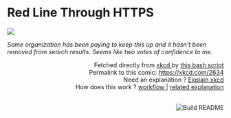 # <b>Red Line Through HTTPS</b>

[![](https://imgs.xkcd.com/comics/red_line_through_https.png)](https://xkcd.com/2634)

<i>Some organization has been paying to keep this up and it hasn&#39;t been removed from search results. Seems like two votes of confidence to me.</i>

<div align="right">
  Fetched directly from
  <a href="https://xkcd.com">
    xkcd
  </a>
  by
  <a href="https://github.com/Vanille-N/Vanille-N/blob/master/fetch">
    this bash script
  </a>
</div>
<div align="right">
  Permalink to this comic:
  <a href="https://xkcd.com/2634">
    https://xkcd.com/2634
  </a>
</div>
<div align="right">
  Need an explanation ?
  <a href="https://www.explainxkcd.com/wiki/index.php/2634">
    Explain xkcd
  </a>
</div>
<div align="right">
  How does this work ?
  <a href="https://github.com/Vanille-N/Vanille-N/blob/master/.github/workflows/build.yml">
    workflow
  </a>
  |
  <a href="https://simonwillison.net/2020/Jul/10/self-updating-profile-readme/">
    related explanation
  </a>
</div><br>

<a href="https://github.com/Vanille-N/Vanille-N/actions"><img src="https://github.com/Vanille-N/Vanille-N/workflows/Build%20README/badge.svg" align="right" alt="Build README"></a>
